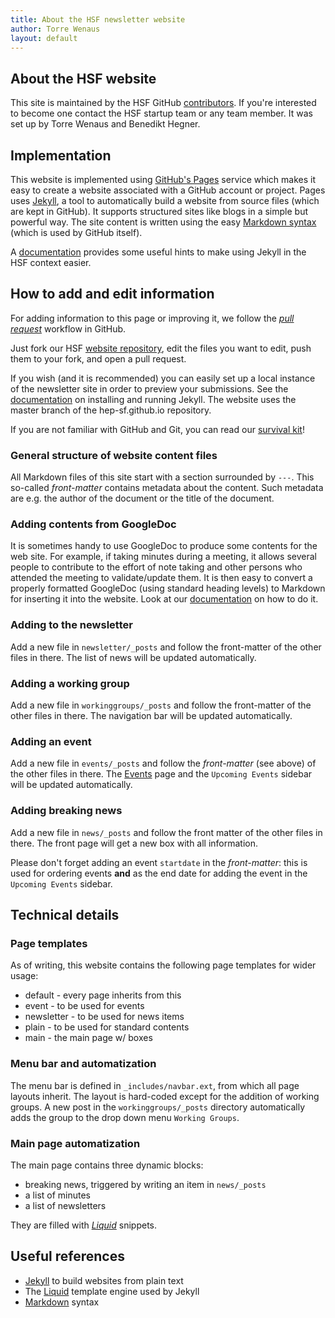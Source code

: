 ```yaml
---
title: About the HSF newsletter website
author: Torre Wenaus
layout: default
---
```


## About the HSF website

This site is maintained by the HSF GitHub [contributors](https://github.com/orgs/HEP-SF/people). If you're interested to become one contact the HSF startup team or any team member. It was set up by Torre Wenaus and Benedikt Hegner.

## Implementation

This website is implemented using [GitHub's Pages](https://pages.github.com/) service which makes it easy to create a website associated with a GitHub account or project. Pages uses [Jekyll](https://help.github.com/articles/using-jekyll-with-pages/), a tool to automatically build a website from source files (which are kept in GitHub). It supports structured sites like blogs in a simple but powerful way.
The site content is written using the easy [Markdown syntax](http://daringfireball.net/projects/markdown/syntax) (which is used by GitHub itself).

A [documentation](/jekyll-beginners.html) provides some useful hints to make using Jekyll in the HSF context easier.

## How to add and edit information

For adding information to this page or improving it, we follow the *[pull request](https://help.github.com/articles/using-pull-requests/)* workflow in GitHub.

Just fork our HSF [website repository](https://github.com/HEP-SF/hep-sf.github.io), edit the
files you want to edit, push them to your fork, and open a pull request.

If you wish (and it is recommended) you can easily set up a local instance of the newsletter site in order to preview your submissions. See the [documentation](https://help.github.com/articles/using-jekyll-with-pages/)
on installing and running Jekyll.
The website uses the master branch of the hep-sf.github.io repository.

If you are not familiar with GitHub and Git, you can read our [survival kit](/github-beginners.html)!

### General structure of website content files
All Markdown files of this site start with a section surrounded by `---`. This
so-called *front-matter* contains metadata about the content. Such metadata are
e.g. the author of the document or the title of the document.

### Adding contents from GoogleDoc

It is sometimes handy to use GoogleDoc to produce some contents for the web site. For example, if taking minutes
during a meeting, it allows several people to contribute to the effort of note taking and other persons who attended the
meeting to validate/update them. It is then easy to convert a properly formatted GoogleDoc (using standard heading
levels) to Markdown for inserting it into the website. Look at our [documentation](/jekyll-beginners.html) on how to
do it.

### Adding to the newsletter

Add a new file in `newsletter/_posts` and follow the front-matter of the
other files in there. The list of news will be updated automatically.

### Adding a working group

Add a new file in `workinggroups/_posts` and follow the front-matter of the
other files in there. The navigation bar will be updated automatically.

### Adding an event

Add a new file in `events/_posts` and follow the *front-matter* (see above) of the other files
in there. The [Events](http://hepsoftwarefoundation.org/events.html) page and the ``Upcoming Events`` sidebar will be updated automatically. 

### Adding breaking news

Add a new file in `news/_posts` and follow the front matter of the other files in there. The front page will
get a new box with all information.

Please don't forget adding an event ``startdate`` in the *front-matter*: this is used for ordering events **and** as the end date
for adding the event in the ``Upcoming Events`` sidebar.

## Technical details

### Page templates

As of writing, this website contains the following page templates for wider usage:

 * default - every page inherits from this
 * event - to be used for events
 * newsletter - to be used for news items
 * plain - to be used for standard contents
 * main - the main page w/ boxes

### Menu bar and automatization
The menu bar is defined in `_includes/navbar.ext`, from which all page layouts inherit.
The layout is hard-coded except for the addition of working groups. A new post
in the `workinggroups/_posts` directory automatically adds the group to the drop
down menu `Working Groups`.

### Main page automatization
The main page contains three dynamic blocks:

 * breaking news, triggered by writing an item in `news/_posts`
 * a list of minutes
 * a list of newsletters
 
They are filled with *[Liquid](https://github.com/Shopify/liquid/wiki)* snippets.

## Useful references

- [Jekyll](http://jekyllrb.com/) to build websites from plain text
- The [Liquid](https://github.com/Shopify/liquid/wiki) template engine used by Jekyll
- [Markdown](http://daringfireball.net/projects/markdown/syntax) syntax
